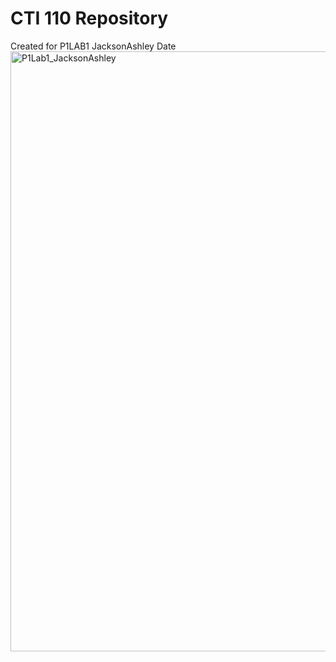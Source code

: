 # CTI 110 Repository
Created for P1LAB1
JacksonAshley
Date
<img width="960" alt="P1Lab1_JacksonAshley" src="https://user-images.githubusercontent.com/113918091/191055545-efdfbbc6-aeb8-4780-9607-3a4b1f5297cb.png">
